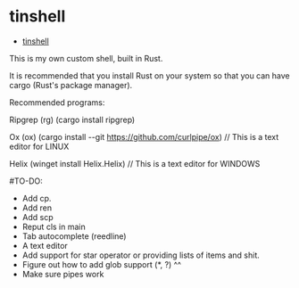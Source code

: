 # tinshell

<!--toc:start-->
- [tinshell](#tinshell)
<!--toc:end-->

This is my own custom shell, built in Rust.


It is recommended that you install Rust on your system so that you can have cargo (Rust's package manager).


Recommended programs:

Ripgrep (rg) (cargo install ripgrep)

Ox (ox) (cargo install --git https://github.com/curlpipe/ox) // This is a text editor for LINUX

Helix (winget install Helix.Helix) // This is a text editor for WINDOWS



#TO-DO: 
- Add cp.
- Add ren
- Add scp
- Reput cls in main
- Tab autocomplete (reedline)
- A text editor
- Add support for star operator or providing lists of items and shit.
- Figure out how to add glob support (*, ?) ^^
- Make sure pipes work
